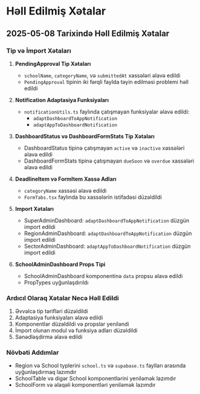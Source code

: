 
# Həll Edilmiş Xətalar

## 2025-05-08 Tarixində Həll Edilmiş Xətalar

### Tip və İmport Xətaları

1. **PendingApproval Tip Xətaları**
   - `schoolName`, `categoryName`, və `submittedAt` xassələri əlavə edildi
   - `PendingApproval` tipinin iki fərqli faylda təyin edilməsi problemi həll edildi

2. **Notification Adaptasiya Funksiyaları**
   - `notificationUtils.ts` faylında çatışmayan funksiyalar əlavə edildi:
     - `adaptDashboardToAppNotification`
     - `adaptAppToDashboardNotification`

3. **DashboardStatus və DashboardFormStats Tip Xətaları**
   - DashboardStatus tipinə çatışmayan `active` və `inactive` xassələri əlavə edildi
   - DashboardFormStats tipinə çatışmayan `dueSoon` və `overdue` xassələri əlavə edildi

4. **DeadlineItem və FormItem Xassə Adları**
   - `categoryName` xassəsi əlavə edildi
   - `FormTabs.tsx` faylında bu xassələrin istifadəsi düzəldildi

5. **Import Xətaları**
   - SuperAdminDashboard: `adaptDashboardToAppNotification` düzgün import edildi
   - RegionAdminDashboard: `adaptDashboardToAppNotification` düzgün import edildi
   - SectorAdminDashboard: `adaptAppToDashboardNotification` düzgün import edildi

6. **SchoolAdminDashboard Props Tipi**
   - SchoolAdminDashboard komponentinə `data` propsu əlavə edildi
   - PropTypes uyğunlaşdırıldı

### Ardıcıl Olaraq Xətalar Necə Həll Edildi

1. Əvvəlcə tip tərifləri düzəldildi
2. Adaptasiya funksiyaları əlavə edildi
3. Komponentlər düzəldildi və propslar yeniləndi
4. İmport olunan modul və funksiya adları düzəldildi
5. Sənədləşdirmə əlavə edildi

### Növbəti Addımlar

- Region və School typlerini `school.ts` və `supabase.ts` faylları arasında uyğunlaşdırmaq lazımdır
- SchoolTable və digər School komponentlərini yeniləmək lazımdır 
- SchoolForm və əlaqəli komponentləri yeniləmək lazımdır
